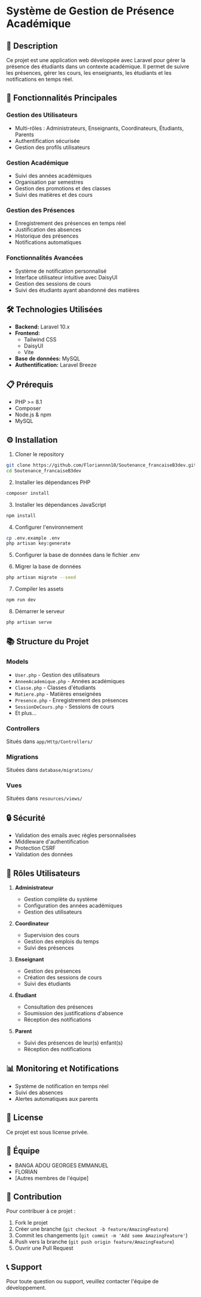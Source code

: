 # Système de Gestion de Présence Académique

## 📝 Description
Ce projet est une application web développée avec Laravel pour gérer la présence des étudiants dans un contexte académique. Il permet de suivre les présences, gérer les cours, les enseignants, les étudiants et les notifications en temps réel.

## 🚀 Fonctionnalités Principales

### Gestion des Utilisateurs
- Multi-rôles : Administrateurs, Enseignants, Coordinateurs, Étudiants, Parents
- Authentification sécurisée
- Gestion des profils utilisateurs

### Gestion Académique
- Suivi des années académiques
- Organisation par semestres
- Gestion des promotions et des classes
- Suivi des matières et des cours

### Gestion des Présences
- Enregistrement des présences en temps réel
- Justification des absences
- Historique des présences
- Notifications automatiques

### Fonctionnalités Avancées
- Système de notification personnalisé
- Interface utilisateur intuitive avec DaisyUI
- Gestion des sessions de cours
- Suivi des étudiants ayant abandonné des matières

## 🛠 Technologies Utilisées

- **Backend:** Laravel 10.x
- **Frontend:** 
  - Tailwind CSS
  - DaisyUI
  - Vite
- **Base de données:** MySQL
- **Authentification:** Laravel Breeze

## 📋 Prérequis

- PHP >= 8.1
- Composer
- Node.js & npm
- MySQL

## ⚙️ Installation

1. Cloner le repository
```bash
git clone https://github.com/Floriannnn10/Soutenance_francaiseB3dev.git
cd Soutenance_francaiseB3dev
```

2. Installer les dépendances PHP
```bash
composer install
```

3. Installer les dépendances JavaScript
```bash
npm install
```

4. Configurer l'environnement
```bash
cp .env.example .env
php artisan key:generate
```

5. Configurer la base de données dans le fichier .env

6. Migrer la base de données
```bash
php artisan migrate --seed
```

7. Compiler les assets
```bash
npm run dev
```

8. Démarrer le serveur
```bash
php artisan serve
```

## 📚 Structure du Projet

### Models
- `User.php` - Gestion des utilisateurs
- `AnneeAcademique.php` - Années académiques
- `Classe.php` - Classes d'étudiants
- `Matiere.php` - Matières enseignées
- `Presence.php` - Enregistrement des présences
- `SessionDeCours.php` - Sessions de cours
- Et plus...

### Controllers
Situés dans `app/Http/Controllers/`

### Migrations
Situées dans `database/migrations/`

### Vues
Situées dans `resources/views/`

## 🔒 Sécurité

- Validation des emails avec règles personnalisées
- Middleware d'authentification
- Protection CSRF
- Validation des données

## 👥 Rôles Utilisateurs

1. **Administrateur**
   - Gestion complète du système
   - Configuration des années académiques
   - Gestion des utilisateurs

2. **Coordinateur**
   - Supervision des cours
   - Gestion des emplois du temps
   - Suivi des présences

3. **Enseignant**
   - Gestion des présences
   - Création des sessions de cours
   - Suivi des étudiants

4. **Étudiant**
   - Consultation des présences
   - Soumission des justifications d'absence
   - Réception des notifications

5. **Parent**
   - Suivi des présences de leur(s) enfant(s)
   - Réception des notifications

## 📊 Monitoring et Notifications

- Système de notification en temps réel
- Suivi des absences
- Alertes automatiques aux parents

## 📝 License

Ce projet est sous license privée.

## 👥 Équipe

- BANGA ADOU GEORGES EMMANUEL
- FLORIAN
- [Autres membres de l'équipe]

## 🤝 Contribution

Pour contribuer à ce projet :
1. Fork le projet
2. Créer une branche (`git checkout -b feature/AmazingFeature`)
3. Commit les changements (`git commit -m 'Add some AmazingFeature'`)
4. Push vers la branche (`git push origin feature/AmazingFeature`)
5. Ouvrir une Pull Request

## 📞 Support

Pour toute question ou support, veuillez contacter l'équipe de développement.


